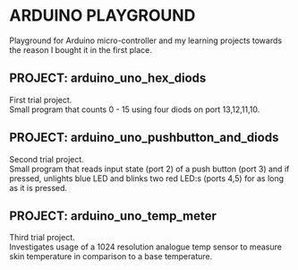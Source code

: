 # ARDUINO PLAYGROUND
Playground for Arduino micro-controller and my learning projects towards the reason I bought it in the first place.

## PROJECT: arduino_uno_hex_diods
First trial project.  
Small program that counts 0 - 15 using four diods on port 13,12,11,10.

## PROJECT: arduino_uno_pushbutton_and_diods
Second trial project.  
Small program that reads input state (port 2) of a push button (port 3) and if pressed, unlights blue LED and blinks two red LED:s (ports 4,5) for as long as it is pressed.

## PROJECT: arduino_uno_temp_meter
Third trial project.  
Investigates usage of a 1024 resolution analogue temp sensor to measure skin temperature in comparison to a base temperature.




